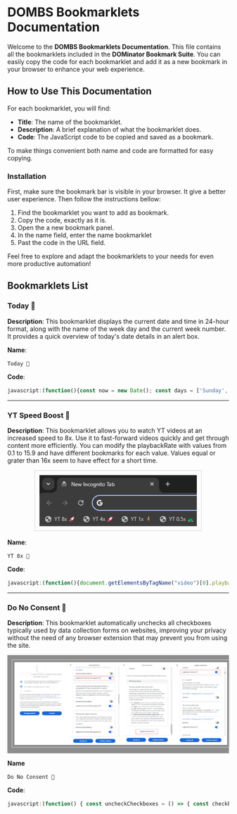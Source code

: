 # DOMBS Bookmarklets Documentation

Welcome to the **DOMBS Bookmarklets Documentation**. This file contains all the bookmarklets included in the **DOMinator Bookmark Suite**. You can easily copy the code for each bookmarklet and add it as a new bookmark in your browser to enhance your web experience.

## How to Use This Documentation

For each bookmarklet, you will find:
- **Title**: The name of the bookmarklet.
- **Description**: A brief explanation of what the bookmarklet does.
- **Code**: The JavaScript code to be copied and saved as a bookmark.

To make things convenient both name and code are formatted for easy copying.

### Installation

First, make sure the bookmark bar is visible in your browser. It give a better user experience. Then follow the instructions bellow:

1. Find the bookmarklet you want to add as bookmark.
2. Copy the code, exactly as it is. 
3. Open the a new bookmark panel. 
4. In the name field, enter the name bookmarklet
5. Past the code in the URL field.

Feel free to explore and adapt the bookmarklets to your needs for even more productive automation!

## Bookmarklets List

### Today 📅

**Description**: This bookmarklet displays the current date and time in 24-hour format, along with the name of the week day and the current week number. It provides a quick overview of today's date details in an alert box.

**Name**:
```
Today 📅
```

**Code**:
```js
javascript:(function(){const now = new Date(); const days = ['Sunday', 'Monday', 'Tuesday', 'Wednesday', 'Thursday', 'Friday', 'Saturday']; const weekNumber = Math.ceil(((now - new Date(now.getFullYear(), 0, 1)) / 86400000 + new Date(now.getFullYear(), 0, 1).getDay() + 1) / 7); const dateTimeString = `Today is: ${days[now.getDay()]}, Week ${weekNumber}\nDate: ${now.toLocaleDateString('en-GB')} Time: ${now.getHours()}:${String(now.getMinutes()).padStart(2, '0')}`; alert(dateTimeString);})();
```
---

### YT Speed Boost 🚀

**Description**: This bookmarklet allows you to watch YT videos at an increased speed to 8x. Use it to fast-forward videos quickly and get through content more efficiently. You can modify the playbackRate with values from 0.1 to 15.9 and have different bookmarks for each value. Values equal or grater than 16x seem to have effect for a short time.
<div style="text-align: center;">
    <img src="../docs/resources/yt_speed.png" alt="YT Bookmarklet screenshot" style="border: 1px solid lightgray; padding: 10px;" />
</div>

**Name**:
```
YT 8x 🚀
```

**Code**:
```js
javascript:(function(){document.getElementsByTagName("video")[0].playbackRate = 8})();
```

---

### Do No Consent 🚫

**Description**: This bookmarklet automatically unchecks all checkboxes typically used by data collection forms on websites, improving your privacy without the need of any browser extension that may prevent you from using the site.

<div style="text-align: center; background-color: rgba(31, 31, 31, 0.5); padding: 10px;">
    <img src="../docs/resources/do_not_consent.png" alt="Request your consent to use your personal data" style="border: 1px solid lightgray; padding: 5px;" />
</div>

**Name**
```
Do No Consent 🚫
```

**Code**:
```js
javascript:(function() { const uncheckCheckboxes = () => { const checkboxes = document.querySelectorAll('input[type="checkbox"]'); checkboxes.forEach(checkbox => { checkbox.checked = false; }); }; const manageOptionsButton = document.querySelector('button.fc-button.fc-cta-manage-options.fc-secondary-button'); if (manageOptionsButton) { manageOptionsButton.click(); setTimeout(() => { uncheckCheckboxes(); const nextButton = document.querySelector('button.fc-navigation-button.fc-manage-vendors'); if (nextButton) { nextButton.click(); setTimeout(() => { uncheckCheckboxes(); const confirmButton = document.querySelector('button.fc-button.fc-confirm-choices.fc-primary-button'); if (confirmButton) { confirmButton.click(); } }, 500); } }, 500); } })();
```
